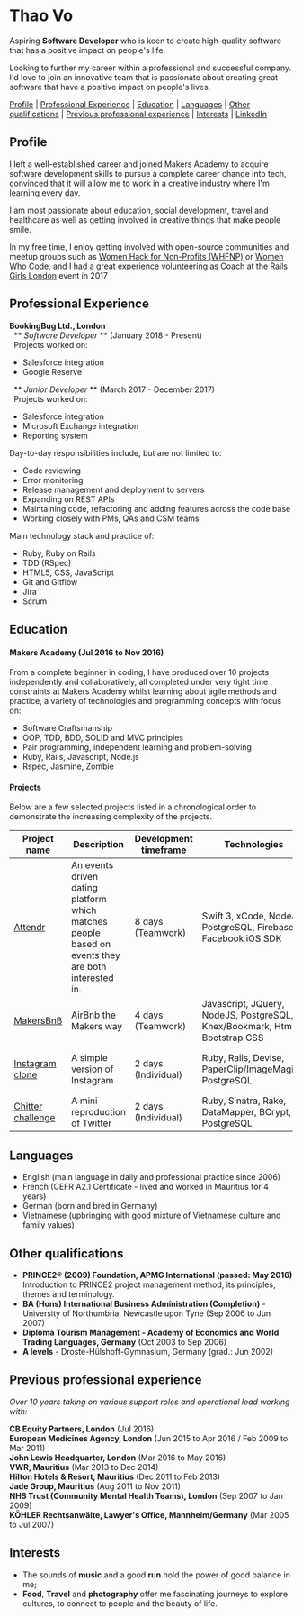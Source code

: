 # Thao Vo

Aspiring **Software Developer** who is keen to create high-quality software that has a positive impact on people's life.

Looking to further my career within a professional and successful company. I'd love to join an innovative team that is passionate about creating great software that have a positive impact on people's lives.

[Profile](#profile) | [Professional Experience](#professional-experience) | [Education](#education) | [Languages](#languages) | [Other qualifications](#other-qualifications) | [Previous professional experience](#previous-professional-experience) | [Interests](#interests) | [LinkedIn](https://uk.linkedin.com/in/thao-vo)

## Profile

I left a well-established career and joined Makers Academy to acquire software development skills to pursue a complete career change into tech, convinced that it will allow me to work in a creative industry where I'm learning every day.

I am most passionate about education, social development, travel and healthcare as well as getting involved in creative things that make people smile.

In my free time, I enjoy getting involved with open-source communities and meetup groups such as [Women Hack for Non-Profits (WHFNP)](http://www.womenhackfornonprofits.com/about.html) or [Women Who Code](https://www.womenwhocode.com/london), and I had a great experience volunteering as Coach at the [Rails Girls London](http://railsgirls.com/london.html) event in 2017

## Professional Experience

**BookingBug Ltd., London**   
&nbsp;&nbsp;** *Software Developer* ** (January 2018 - Present)  
&nbsp;&nbsp;Projects worked on:  
- Salesforce integration
- Google Reserve

&nbsp;&nbsp;** *Junior Developer* ** (March 2017 - December 2017)  
&nbsp;&nbsp;Projects worked on:
- Salesforce integration
- Microsoft Exchange integration
- Reporting system

Day-to-day responsibilities include, but are not limited to:
- Code reviewing
- Error monitoring
- Release management and deployment to servers
- Expanding on REST APIs
- Maintaining code, refactoring and adding features across the code base
- Working closely with PMs, QAs and CSM teams

Main technology stack and practice of:
- Ruby, Ruby on Rails
- TDD (RSpec)
- HTML5, CSS, JavaScript
- Git and Gitflow
- Jira
- Scrum


## Education

#### Makers Academy (Jul 2016 to Nov 2016)

From a complete beginner in coding, I have produced over 10 projects independently and collaboratively, all completed under very tight time constraints at Makers Academy whilst learning about agile methods and practice, a variety of technologies and programming concepts with focus on:

- Software Craftsmanship
- OOP, TDD, BDD, SOLID and MVC principles
- Pair programming, independent learning and problem-solving
- Ruby, Rails, Javascript, Node.js
- Rspec, Jasmine, Zombie


#### Projects

Below are a few selected projects listed in a chronological order to demonstrate the increasing complexity of the projects.

Project name  | Description  									| Development timeframe | Technologies | Testing
------------- | ------------------------------	| ------------- |------------- |---------
[Attendr](https://github.com/littlethao/attendr.git) | An events driven dating platform which matches people based on events they are both interested in. | 8 days (Teamwork) | Swift 3, xCode, NodeJS, PostgreSQL, Firebase, Facebook iOS SDK | Jasmine
[MakersBnB](https://github.com/littlethao/makers_bnb.git) | AirBnb the Makers way | 4 days (Teamwork) | Javascript, JQuery, NodeJS, PostgreSQL, Knex/Bookmark, Html, Bootstrap CSS | Jasmine, Zombie
[Instagram clone](https://github.com/littlethao/instagram-challenge.git) | A simple version of Instagram | 2 days (Individual) | Ruby, Rails, Devise, PaperClip/ImageMagick, PostgreSQL | RSpec-rails, Capybara, Shoulda  
[Chitter challenge](https://github.com/littlethao/chitter-challenge.git) | A mini reproduction of Twitter | 2 days (Individual) | Ruby, Sinatra, Rake, DataMapper, BCrypt, PostgreSQL | RSpec, Capybara


## Languages

- English (main language in daily and professional practice since 2006)
- French (CEFR A2.1 Certificate - lived and worked in Mauritius for 4 years)
- German (born and bred in Germany)
- Vietnamese (upbringing with good mixture of Vietnamese culture and family values)


## Other qualifications

- **PRINCE2® (2009) Foundation, APMG International (passed: May 2016)**  
Introduction to PRINCE2 project management method, its principles, themes and terminology.
- **BA (Hons) International Business Administration (Completion)** - University of Northumbria, Newcastle upon Tyne (Sep 2006 to Jun 2007)  
- **Diploma Tourism Management - Academy of Economics and World Trading Languages, Germany** (Oct 2003 to Sep 2006)
- **A levels** - Droste-Hülshoff-Gymnasium, Germany (grad.: Jun 2002)

## Previous professional experience

*Over 10 years taking on various support roles and operational lead working with:*

**CB Equity Partners, London** (Jul 2016)   
**European Medicines Agency, London** (Jun 2015 to Apr 2016 / Feb 2009 to Mar 2011)   
**John Lewis Headquarter, London** (Mar 2016 to May 2016)     
**VWR, Mauritius** (Mar 2013 to Dec 2014)  
**Hilton Hotels & Resort, Mauritius** (Dec 2011 to Feb 2013)  
**Jade Group, Mauritius** (Aug 2011 to Nov 2011)   
**NHS Trust (Community Mental Health Teams), London** (Sep 2007 to Jan 2009)   
**KÖHLER Rechtsanwälte, Lawyer's Office, Mannheim/Germany** (Mar 2005 to Jul 2007)   

## Interests

- The sounds of **music** and a good **run** hold the power of good balance in me;    
- **Food**, **Travel** and **photography** offer me fascinating journeys to explore cultures, to connect to people and the beauty of life.
